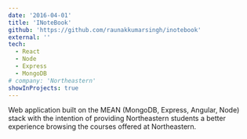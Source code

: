 ```yaml
---
date: '2016-04-01'
title: 'INoteBook'
github: 'https://github.com/raunakkumarsingh/inotebook'
external: ''
tech:
  - React
  - Node
  - Express
  - MongoDB
# company: 'Northeastern'
showInProjects: true
---
```


Web application built on the MEAN (MongoDB, Express, Angular, Node) stack with the intention of providing Northeastern students a better experience browsing the courses offered at Northeastern.
